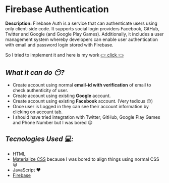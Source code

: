 # Firebase Authentication
**Description:** Firebase Auth is a service that can authenticate users using only client-side code. It supports social login providers Facebook, GitHub, Twitter and Google (and Google Play Games). Additionally, it includes a user management system whereby developers can enable user authentication with email and password login stored with Firebase.

So I tried to implement it and here is my work [:point_right: click :point_left:](https://mondal10.github.io/Firebase-login-signup-integration/) 

## _What it can do :no_mouth:?_
- Create account using normal **email-id with verification** of email to check authenticity of user.
- Create account using existing **Google** account.
- Create account using existing **Facebook** account. (Very tedious :expressionless:)
- Once user is Logged in they can see their account information by clicking on account tab.
- I should have tried integration with Twitter, GitHub, Google Play Games and Phone Number but I was bored :stuck_out_tongue_winking_eye:

## _Tecnologies Used :computer::_
- HTML
- [Materialize CSS](https://materializecss.com/) because I was bored to align things using normal CSS :sleepy:
- JavaScript :heart:
- [Firebase](https://firebase.google.com/)

